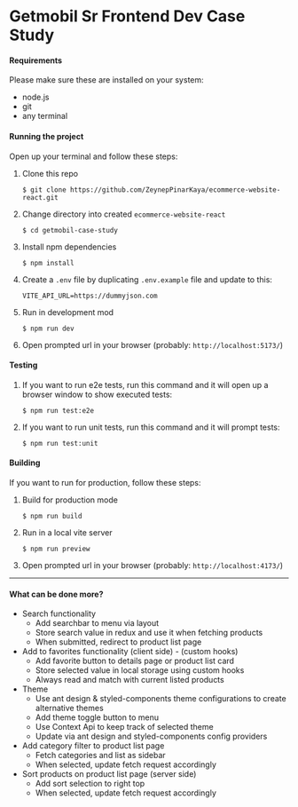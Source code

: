 # Getmobil Sr Frontend Dev Case Study

#### Requirements
Please make sure these are installed on your system:
- node.js
- git
- any terminal

#### Running the project
Open up your terminal and follow these steps:
1. Clone this repo
    ``` shell
    $ git clone https://github.com/ZeynepPinarKaya/ecommerce-website-react.git
    ```
2. Change directory into created `ecommerce-website-react`
    ``` shell
    $ cd getmobil-case-study
    ```
3. Install npm dependencies
    ``` shell
    $ npm install
    ```
4. Create a `.env` file by duplicating `.env.example` file and update to this:
   ``` shell
   VITE_API_URL=https://dummyjson.com
   ```
5. Run in development mod
    ``` shell
    $ npm run dev
    ```
6. Open prompted url in your browser (probably: `http://localhost:5173/`)
#### Testing
1. If you want to run e2e tests, run this command and it will open up a browser window to show executed tests:
    ``` shell
    $ npm run test:e2e
    ```

2. If you want to run unit tests, run this command and it will prompt tests:
    ``` shell
    $ npm run test:unit
    ```
#### Building
If you want to run for production, follow these steps:
1. Build for production mode
    ``` shell
    $ npm run build
    ```
2. Run in a local vite server
    ``` shell
    $ npm run preview
    ```
3. Open prompted url in your browser (probably: `http://localhost:4173/`)

----
#### What can be done more?
- Search functionality
  - Add searchbar to menu via layout
  - Store search value in redux and use it when fetching products
  - When submitted, redirect to product list page
- Add to favorites functionality (client side) - (custom hooks)
  - Add favorite button to details page or product list card
  - Store selected value in local storage using custom hooks
  - Always read and match with current listed products
- Theme
  - Use ant design & styled-components theme configurations to create alternative themes
  - Add theme toggle button to menu
  - Use Context Api to keep track of selected theme
  - Update via ant design and styled-components config providers
- Add category filter to product list page
  - Fetch categories and list as sidebar
  - When selected, update fetch request accordingly
- Sort products on product list page (server side)
  - Add sort selection to right top
  - When selected, update fetch request accordingly
